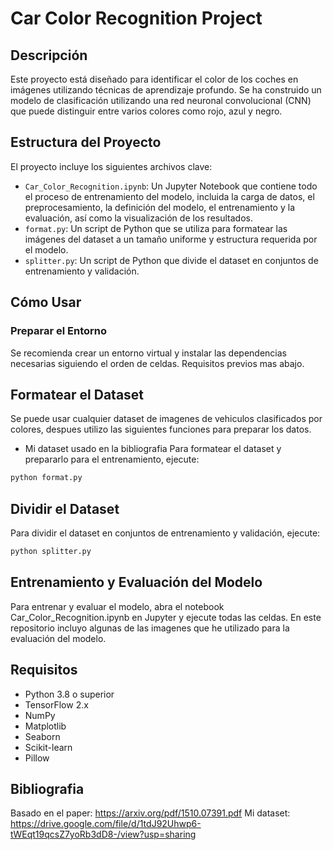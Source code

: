 # Car Color Recognition Project

## Descripción
Este proyecto está diseñado para identificar el color de los coches en imágenes utilizando técnicas de aprendizaje profundo. Se ha construido un modelo de clasificación utilizando una red neuronal convolucional (CNN) que puede distinguir entre varios colores como rojo, azul y negro.

## Estructura del Proyecto
El proyecto incluye los siguientes archivos clave:

- `Car_Color_Recognition.ipynb`: Un Jupyter Notebook que contiene todo el proceso de entrenamiento del modelo, incluida la carga de datos, el preprocesamiento, la definición del modelo, el entrenamiento y la evaluación, así como la visualización de los resultados.
- `format.py`: Un script de Python que se utiliza para formatear las imágenes del dataset a un tamaño uniforme y estructura requerida por el modelo.
- `splitter.py`: Un script de Python que divide el dataset en conjuntos de entrenamiento y validación.

## Cómo Usar

### Preparar el Entorno
Se recomienda crear un entorno virtual y instalar las dependencias necesarias siguiendo el orden de celdas. Requisitos previos mas abajo.

## Formatear el Dataset
Se puede usar cualquier dataset de imagenes de vehiculos clasificados por colores, despues utilizo las siguientes funciones para preparar los datos.
- Mi dataset usado en la bibliografia
Para formatear el dataset y prepararlo para el entrenamiento, ejecute:
```bash
python format.py
```
## Dividir el Dataset
Para dividir el dataset en conjuntos de entrenamiento y validación, ejecute:
```bash
python splitter.py
```
## Entrenamiento y Evaluación del Modelo
Para entrenar y evaluar el modelo, abra el notebook Car_Color_Recognition.ipynb en Jupyter y ejecute todas las celdas.
En este repositorio incluyo algunas de las imagenes que he utilizado para la evaluación del modelo.
## Requisitos
- Python 3.8 o superior
- TensorFlow 2.x
- NumPy
- Matplotlib
- Seaborn
- Scikit-learn
- Pillow

## Bibliografia 
Basado en el paper:
https://arxiv.org/pdf/1510.07391.pdf
Mi dataset:
https://drive.google.com/file/d/1tdJ92Uhwp6-tWEqt19qcsZ7yoRb3dD8-/view?usp=sharing
